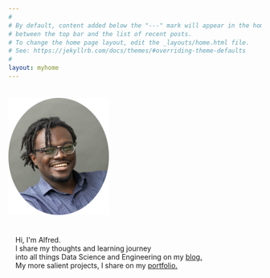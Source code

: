 ```yaml
---
#
# By default, content added below the "---" mark will appear in the home page
# between the top bar and the list of recent posts.
# To change the home page layout, edit the _layouts/home.html file.
# See: https://jekyllrb.com/docs/themes/#overriding-theme-defaults
#
layout: myhome
---
```



<link rel="stylesheet" href="/assets/css/style.css">
<link rel="stylesheet" href="https://cdnjs.cloudflare.com/ajax/libs/font-awesome/4.7.0/css/font-awesome.min.css">


<div style="height: auto; width: 200px; padding-bottom: 0.25em; margin: 2.5em auto 1em 0; text-align: center;">
    <img src="assets/images/aac.png" />
</div>


<div style = "margin: 2.5em auto auto 1em;">
    Hi, I'm Alfred. <br>
    I share my thoughts and learning journey <br> 
    into all things Data Science and Engineering on my <a href="/blog/">blog.</a><br>
    My more salient projects, I share on my <a href="/portfolio">portfolio.</a>
</div>
